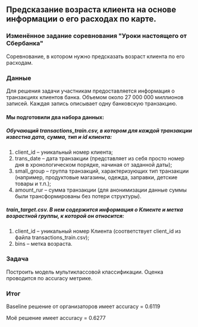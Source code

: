 ## Предсказание возраста клиента на основе информации о его расходах по карте. 
### Изменённое задание соревнования "Уроки настоящего от Сбербанка"
Соревнование, в котором нужно предсказать возраст клиента по его расходам.

### Данные
Для решения задачи участникам предоставляется информация о транзакциях клиентов банка. Объемом около 27 000 000 миллионов записей. Каждая запись описывает одну банковскую транзакцию.

#### Мы подготовили два набора данных:
##### Обучающий transactions_train.csv, в котором для каждой транзакции известна дата, сумма, тип и id клиента:
1. сlient_id – уникальный номер клиента;
2. trans_date – дата транзакции (представляет из себя просто номер дня в хронологическом порядке, начиная от заданной даты);
3. small_group – группа транзакций, характеризующих тип транзакции (например, продуктовые магазины, одежда, заправки, детские товары и т.п.);
4. amount_rur – сумма транзакции (для анонимизации данные суммы были трансформированы без потери структуры).
   
##### train_target.csv. В нем содержится информация о Клиенте и метка возрастной группы, к которой он относится:
1. client_id – уникальный номер Клиента (соответствует client_id из файла transactions_train.csv);
2. bins – метка возраста.

### Задача
Построить модель мультиклассовой классификации.
Оценка проводится по accuracy метрике.

### Итог
Baseline решение от организаторов имеет accuracy = 0.6119

Моё решение имеет accuracy = 0.6277
